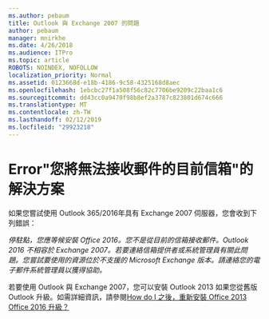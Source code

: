 ```yaml
---
ms.author: pebaum
title: Outlook 與 Exchange 2007 的問題
author: pebaum
manager: mnirkhe
ms.date: 4/26/2018
ms.audience: ITPro
ms.topic: article
ROBOTS: NOINDEX, NOFOLLOW
localization_priority: Normal
ms.assetid: 0123668d-e18b-4186-9c58-4325168d8aec
ms.openlocfilehash: 1ebcbc27f1a508f56c82c7706be9209c22baa1c6
ms.sourcegitcommit: dd43cc0a9470f98b8ef2a3787c823801d674c666
ms.translationtype: MT
ms.contentlocale: zh-TW
ms.lasthandoff: 02/12/2019
ms.locfileid: "29923218"
---
```

# <a name="solution-for-error-you-wont-be-able-to-receive-mail-from-a-current-mailbox"></a>Error"您將無法接收郵件的目前信箱"的解決方案
如果您嘗試使用 Outlook 365/2016年具有 Exchange 2007 伺服器，您會收到下列錯誤：

*停駐點，您應等候安裝 Office 2016。您不是從目前的信箱接收郵件。Outlook 2016 不相容於 Exchange 2007。若要連絡信箱提供者或系統管理員有關此問題。您嘗試要使用的資源位於不支援的 Microsoft Exchange 版本。請連絡您的電子郵件系統管理員以獲得協助。*

若要使用 Outlook 與 Exchange 2007，您可以安裝 Outlook 2013 如果您從舊版 Outlook 升級。如需詳細資訊，請參閱[How do I 之後，重新安裝 Office 2013 Office 2016 升級？](https://support.office.com/article/a6ca92f4-cbb4-4609-9fdb-f8d3dd6812f3)